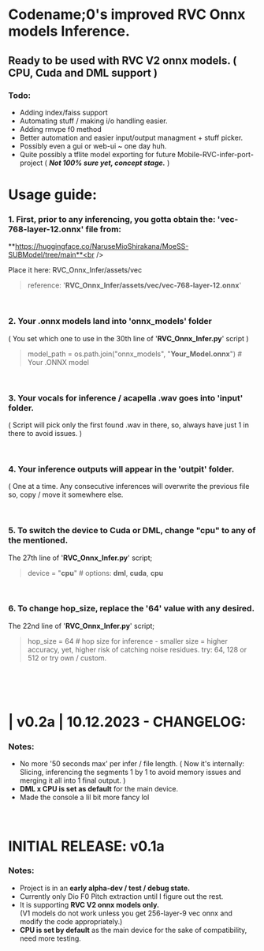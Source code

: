 # Codename;0's improved RVC Onnx models Inference.<br />

## Ready to be used with RVC V2 onnx models. ( CPU, Cuda and DML support )<br />
### Todo:
- Adding index/faiss support
- Automating stuff / making i/o handling easier.
- Adding rmvpe f0 method
- Better automation and easier input/output managment + stuff picker.
- Possibly even a gui or web-ui ~ one day huh.
- Quite possibly a tflite model exporting for future Mobile-RVC-infer-port-project ( ***Not 100% sure yet, concept stage.*** )<br />
# Usage guide:

### 1. First, prior to any inferencing, you gotta obtain the: '**vec-768-layer-12.onnx**' file from:<br />
**https://huggingface.co/NaruseMioShirakana/MoeSS-SUBModel/tree/main**<br />

Place it here: RVC_Onnx_Infer/assets/vec
> reference: '**RVC_Onnx_Infer/assets/vec/vec-768-layer-12.onnx**'

⠀<br />
### 2. Your .onnx models land into '**onnx_models**' folder
( You set which one to use in the 30th line of '**RVC_Onnx_Infer.py**' script )
> model_path = os.path.join("onnx_models", "**Your_Model.onnx**")  # Your .ONNX model

⠀<br />
### 3. Your vocals for inference / acapella .wav goes into 'input' folder.
( Script will pick only the first found .wav in there, so, always have just 1 in there to avoid issues. )

⠀<br />
### 4. Your inference outputs will appear in the '**outpit**' folder.
( One at a time. Any consecutive inferences will overwrite the previous file so, copy / move it somewhere else.

⠀<br />
### 5. To switch the device to Cuda or DML, change "**cpu**" to any of the mentioned.<br />
The 27th line of '**RVC_Onnx_Infer.py**' script;
> device = "**cpu**"  # options: **dml**, **cuda**, **cpu**

⠀<br />
### 6. To change hop_size, replace the '64' value with any desired.<br />
The 22nd line of '**RVC_Onnx_Infer.py**' script;
> hop_size = 64 # hop size for inference  -  smaller size = higher accuracy, yet, higher risk of catching noise residues. try: 64, 128 or 512 or try own / custom.

⠀<br />
⠀<br />
⠀<br />
# | v0.2a | 10.12.2023 - CHANGELOG: <br />
### Notes:
- No more '50 seconds max' per infer / file length.
( Now it's internally: Slicing, inferencing the segments 1 by 1 to avoid memory issues and merging it all into 1 final output. )  
- **DML x CPU is set as default** for the main device.<br />
- Made the console a lil bit more fancy lol
⠀<br />
⠀<br />
⠀<br />
# INITIAL RELEASE: v0.1a<br />
### Notes:
- Project is in an **early alpha-dev / test / debug state.**
- Currently only Dio F0 Pitch extraction until I figure out the rest.
- It is supporting **RVC V2 onnx models only.**<br />
(V1 models do not work unless you get 256-layer-9 vec onnx and modify the code appropriately.)
⠀<br />
- **CPU is set by default** as the main device for the sake of compatibility, need more testing.<br />
